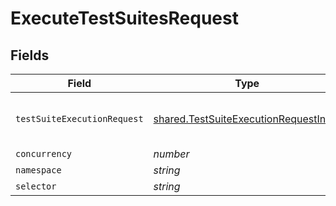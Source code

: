 # ExecuteTestSuitesRequest


## Fields

| Field                                                                                          | Type                                                                                           | Required                                                                                       | Description                                                                                    |
| ---------------------------------------------------------------------------------------------- | ---------------------------------------------------------------------------------------------- | ---------------------------------------------------------------------------------------------- | ---------------------------------------------------------------------------------------------- |
| `testSuiteExecutionRequest`                                                                    | [shared.TestSuiteExecutionRequestInput](../../models/shared/testsuiteexecutionrequestinput.md) | :heavy_check_mark:                                                                             | body passed to configure executions                                                            |
| `concurrency`                                                                                  | *number*                                                                                       | :heavy_minus_sign:                                                                             | N/A                                                                                            |
| `namespace`                                                                                    | *string*                                                                                       | :heavy_minus_sign:                                                                             | N/A                                                                                            |
| `selector`                                                                                     | *string*                                                                                       | :heavy_minus_sign:                                                                             | N/A                                                                                            |